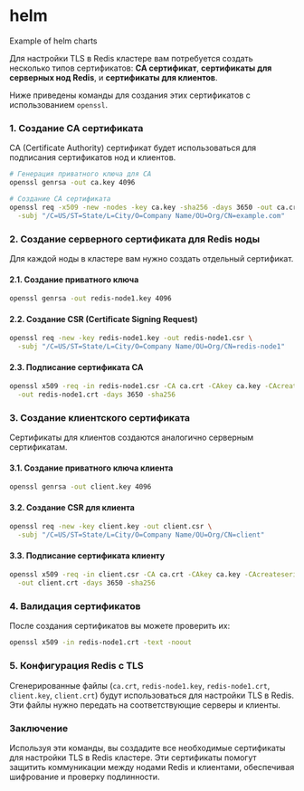 # helm
Example of helm charts

Для настройки TLS в Redis кластере вам потребуется создать несколько типов сертификатов: **CA сертификат**, **сертификаты для серверных нод Redis**, и **сертификаты для клиентов**. 

Ниже приведены команды для создания этих сертификатов с использованием `openssl`.

### 1. Создание CA сертификата

CA (Certificate Authority) сертификат будет использоваться для подписания сертификатов нод и клиентов.

```bash
# Генерация приватного ключа для CA
openssl genrsa -out ca.key 4096

# Создание CA сертификата
openssl req -x509 -new -nodes -key ca.key -sha256 -days 3650 -out ca.crt \
  -subj "/C=US/ST=State/L=City/O=Company Name/OU=Org/CN=example.com"
```

### 2. Создание серверного сертификата для Redis ноды

Для каждой ноды в кластере вам нужно создать отдельный сертификат.

#### 2.1. Создание приватного ключа

```bash
openssl genrsa -out redis-node1.key 4096
```

#### 2.2. Создание CSR (Certificate Signing Request)

```bash
openssl req -new -key redis-node1.key -out redis-node1.csr \
  -subj "/C=US/ST=State/L=City/O=Company Name/OU=Org/CN=redis-node1"
```

#### 2.3. Подписание сертификата CA

```bash
openssl x509 -req -in redis-node1.csr -CA ca.crt -CAkey ca.key -CAcreateserial \
  -out redis-node1.crt -days 3650 -sha256
```

### 3. Создание клиентского сертификата

Сертификаты для клиентов создаются аналогично серверным сертификатам.

#### 3.1. Создание приватного ключа клиента

```bash
openssl genrsa -out client.key 4096
```

#### 3.2. Создание CSR для клиента

```bash
openssl req -new -key client.key -out client.csr \
  -subj "/C=US/ST=State/L=City/O=Company Name/OU=Org/CN=client"
```

#### 3.3. Подписание сертификата клиенту

```bash
openssl x509 -req -in client.csr -CA ca.crt -CAkey ca.key -CAcreateserial \
  -out client.crt -days 3650 -sha256
```

### 4. Валидация сертификатов

После создания сертификатов вы можете проверить их:

```bash
openssl x509 -in redis-node1.crt -text -noout
```

### 5. Конфигурация Redis с TLS

Сгенерированные файлы (`ca.crt`, `redis-node1.key`, `redis-node1.crt`, `client.key`, `client.crt`) будут использоваться для настройки TLS в Redis. Эти файлы нужно передать на соответствующие серверы и клиенты.

### Заключение

Используя эти команды, вы создадите все необходимые сертификаты для настройки TLS в Redis кластере. Эти сертификаты помогут защитить коммуникации между нодами Redis и клиентами, обеспечивая шифрование и проверку подлинности.
